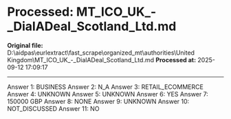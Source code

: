 # Processed: MT_ICO_UK_-_DialADeal_Scotland_Ltd.md

**Original file:** D:\aidpas\eurlextract\fast_scrape\organized_mt\authorities\United Kingdom\MT_ICO_UK_-_DialADeal_Scotland_Ltd.md
**Processed at:** 2025-09-12 17:09:17

---

Answer 1: BUSINESS
Answer 2: N_A
Answer 3: RETAIL_ECOMMERCE
Answer 4: UNKNOWN
Answer 5: UNKNOWN
Answer 6: YES
Answer 7: 150000 GBP
Answer 8: NONE
Answer 9: UNKNOWN
Answer 10: NOT_DISCUSSED
Answer 11: NO